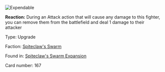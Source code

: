 
![Expendable](https://warhammerunderworlds.com/wp-content/uploads/sites/6/2018/02/167_ENG.png)

<b>Reaction:</b> During an Attack action that will cause any damage to this fighter, you can remove them from the battlefield and deal 1 damage to their attacker

Type: Upgrade

Faction: [Spiteclaw's Swarm](/factions/spiteclaws-swarm.md)

Found in: [Spiteclaw's Swarm Expansion](/locations/spiteclaws-swarm-expansion.md)

Card number: 167
